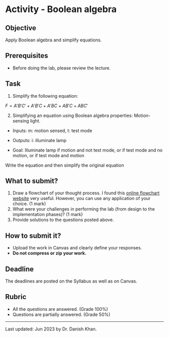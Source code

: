 # Activity - Boolean algebra

## Objective

Apply Boolean algebra and simplify equations.

## Prerequisites

- Before doing the lab, please review the lecture.

## Task
1. Simplify the following equation:

$F = A'B'C' + A'B'C + A'BC + AB'C + ABC'$

2. Simplifying an equation using Boolean algebra properties: Motion-sensing light.

- Inputs: m: motion sensed, t: test mode

- Outputs: i: illuminate lamp

- Goal: Illuminate lamp if motion and not test mode, or if test mode and no motion, or if test mode and motion  

Write the equation and then simplify the original equation

## What to submit?

1. Draw a flowchart of your thought process. I found this [online flowchart website](http://www.draw.io/) very useful. However, you can use any application of your choice. (1 mark)
2. What were your challenges in performing the lab (from design to the implementation phases)? (1 mark)
3. Provide solutions to the questions posted above.

## How to submit it?

- Upload the work in Canvas and clearly define your responses.
- __Do not compress or zip your work.__

## Deadline

The deadlines are posted on the Syllabus as well as on Canvas.

## Rubric

- All the questions are answered. (Grade 100%)
- Questions are partially answered. (Grade 50%)

------

Last updated: Jun 2023 by Dr. Danish Khan. 
